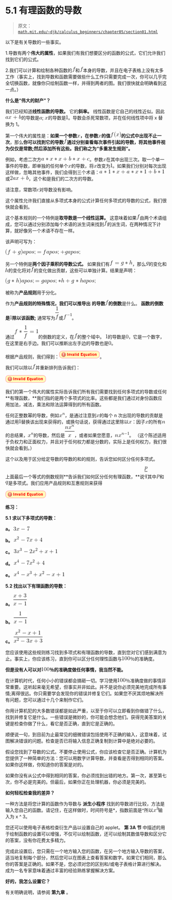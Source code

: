# 5.1 有理函数的导数

> 原文： [`math.mit.edu/~djk/calculus_beginners/chapter05/section01.html`](http://math.mit.edu/~djk/calculus_beginners/chapter05/section01.html)

以下是有关导数的一些事实。

1.导数有两个**伟大的属性**，如果我们有我们想要区分的函数的公式，它们允许我们找到它们的公式。

2.我们可以计算和绘制各种函数的![](img/tex-8fa14cdd754f91cc6554c9e71929cce7.gif)和![](img/tex-8fa14cdd754f91cc6554c9e71929cce7.gif)本身的导数，并且在电子表格上没有太多工作（事实上，找到导数和函数需要做些什么工作只需要完成一次，你可以几乎完全切换函数，就像你只绘制函数一样，并得到两者的图。我们很快就会明确看到这一点。）

**什么是“伟大的财产”？**

我们已经知道**线性函数的导数。** 它的**斜率。** 线性函数是它自己的线性近似。因此![](img/tex-d2f1803b117322e7db18930babfd034c.gif)的导数是![](img/tex-0cc175b9c0f1b6a831c399e269772661.gif); ![](img/tex-9dd4e461268c8034f5c8564e155c67a6.gif)的导数是![](img/tex-c4ca4238a0b923820dcc509a6f75849b.gif)。导数会杀死常数项，并在任何线性项中将 x 替换为 1。

第一个伟大的属性是：**如果一个参数![](img/tex-9dd4e461268c8034f5c8564e155c67a6.gif)，在参数![](img/tex-9dd4e461268c8034f5c8564e155c67a6.gif)的值![](img/tex-50bbd36e1fd2333108437a2ca378be62.gif)的公式中出现不止一次**，那么**你可以找到它的导数![](img/tex-8fa14cdd754f91cc6554c9e71929cce7.gif)通过分别查看每次事件引起的导数，将其他事件视为仅仅是常数;然后添加所有这些。我们称之为“多重发生规则”。**

例如，考虑二次方![](img/tex-152c1d195c182168e6797f698d5b0197.gif)。参数![](img/tex-9dd4e461268c8034f5c8564e155c67a6.gif)在其中出现三次。取一个单一事件的导数，即单独的任何单个![](img/tex-9dd4e461268c8034f5c8564e155c67a6.gif)的导数，将![](img/tex-9dd4e461268c8034f5c8564e155c67a6.gif)改变为![](img/tex-c4ca4238a0b923820dcc509a6f75849b.gif)。如果我们分别对每次出现这样做，忽略其他事件，我们会得到三个术语：![](img/tex-f3a01cb1eeb8b2c5954b6b6144e317ff.gif)或![](img/tex-6b24064be10466786542e742eefb4ce6.gif)，这个和是我们的二次方的导数。

请注意，常数项![](img/tex-4a8a08f09d37b73795649038408b5f33.gif)对导数没有影响。

这个属性允许我们直接从多项式本身的公式计算任何多项式的导数的公式，我们很快就会看到。

这个基本规则的一个特例是**取导数是一个线性运算。** 这意味着如果![](img/tex-8fa14cdd754f91cc6554c9e71929cce7.gif)由两个术语组成，您可以通过分别添加每个术语的派生词来找到![](img/tex-8fa14cdd754f91cc6554c9e71929cce7.gif)的派生词，在两种情况下计算，就好像另一个术语不存在一样。

该声明可写为：

**![](img/tex-42d4c28393491544ee48fc674b12c37e.gif)**

另一个特例是**两个因子乘积的导数公式。** 如果我们有![](img/tex-033aa06b60f4295072cb1dc9b33560cd.gif)，那么![](img/tex-b2f5ff47436671b6e533d8dc3614845d.gif)的变化和![](img/tex-2510c39011c5be704182423e3a695e91.gif)的变化将对![](img/tex-8fa14cdd754f91cc6554c9e71929cce7.gif)的变化做出贡献，这些可以单独计算。结果是声明：

**![](img/tex-5b51aeba504b6294b9ecb3ff211ecfa5.gif)**

被称为**产品规则**用于分化。

作为**产品规则的特殊情况，我们可以推导出** **的导数![](img/tex-8fa14cdd754f91cc6554c9e71929cce7.gif)的倒数**是什么。 **函数的倒数是![](img/tex-c4ca4238a0b923820dcc509a6f75849b.gif)除以该函数;** 通常写为![](img/tex-c2201dc3dd8a96dc92c75e711478303f.gif)或![](img/tex-e55e328349414752113c4878dc62303f.gif)。

通过![](img/tex-b32d4b1a34b4ca8358cc33d923c8ebc4.gif)的倒数的定义，在![](img/tex-8fa14cdd754f91cc6554c9e71929cce7.gif)的整个域中。 ![](img/tex-c4ca4238a0b923820dcc509a6f75849b.gif)的导数是![](img/tex-cfcd208495d565ef66e7dff9f98764da.gif)，它是一个数字，在这里是右手边。我们可以推断出左手边的导数也是![](img/tex-cfcd208495d565ef66e7dff9f98764da.gif)。

根据产品规则，我们得到：![](img/tex-bd7e0af1aa1864b77d57b2e33dd2713a.gif)。

我们可以除以![](img/tex-8fa14cdd754f91cc6554c9e71929cce7.gif)并重新排列告诉我们：

![](img/tex-3f1d32af9b29f1cdac756834e7f0cb12.gif)

我们的第一个伟大的属性实际告诉我们所有我们需要找到任何多项式的导数或任何**有理函数，**我们指的是两个多项式的比率。这些都是我们通过对身份函数应用加法，减法，乘法和除法运算得到的所有函数。

任何正整数幂的导数，例如![](img/tex-b41952e9dfed8e1ed562fddafeca7c70.gif)，是通过注意到![](img/tex-9dd4e461268c8034f5c8564e155c67a6.gif)的每个 n 次出现的导数的贡献是通过用![](img/tex-c4ca4238a0b923820dcc509a6f75849b.gif)替换该出现来获得的，或换句话说，获得通过这里除以![](img/tex-9dd4e461268c8034f5c8564e155c67a6.gif)：因子![](img/tex-9dd4e461268c8034f5c8564e155c67a6.gif)的所有![](img/tex-7b8b965ad4bca0e41ab51de7b31363a1.gif)的总结果，![](img/tex-b41952e9dfed8e1ed562fddafeca7c70.gif)的导数，然后是![](img/tex-70416e677c91080f26f5a469709c876b.gif)，或者如果您愿意，![](img/tex-778b829130b1fd49ab222c57e43aa511.gif)。 （这个陈述适用于负权力和正面权力，并且对于任何权力都是分数的，实际上是任何权力，我们很快就会看到。）

这个以及用于区分给定导数的导数的和的规则，告诉您如何区分任何多项式。

上面最后一个等式的倒数规则**告诉我们如何区分任何有理函数，**说![](img/tex-82cc0bc4c78050c388d2be3ea2c5905e.gif)其中![](img/tex-83878c91171338902e0fe0fb97a8c47a.gif)和![](img/tex-7694f4a66316e53c8cdd9d9954bd611d.gif)是多项式。我们应用产品规则和互惠规则来获得

![](img/tex-b5ca2cd771a9173348f70f3601f588f0.gif)

**练习：**

**5.1 求以下多项式的导数：**

**a。 ![](img/tex-7dbe8ef815c9d5f2b6fefa39ff1d8c89.gif)**

**b。 ![](img/tex-0786382036c9c62dbd8f966190de6fbe.gif)**

**c。 ![](img/tex-43a420fbe9819d9528c8fad3b7fd00c6.gif)**

**d。 ![](img/tex-626516387d30d7e1a307c0b69eaf75ba.gif)**

**e。 ![](img/tex-8508c067661b143e84096b010acde9ca.gif)**

**5.2 找出以下有理函数的导数：**

**a。 ![](img/tex-2792a6d4ba8c1e4ebc44a6a10ba56c02.gif)**

**b。 ![](img/tex-290e491db682535a7c49cb25c1e14868.gif)**

**c。 ![](img/tex-e7494e286aa8b7f0829d009ec63e3910.gif)**

您应该使用这些规则练习找到多项式和有理函数的导数，直到您对它们感到满意为止。事实上，你应该练习，直到你可以区分任何理性函数与![](img/tex-f899139df5e1059396431415e770c6dd.gif)％的准确度。

**但是没有人可以对![](img/tex-f899139df5e1059396431415e770c6dd.gif)％的准确度做任何事情，我当然不能。**

在计算机时代，任何小小的错误都会搞砸一切。学习使用![](img/tex-f899139df5e1059396431415e770c6dd.gif)％准确度做的事情非常重要。这听起来毫无希望，但事实并非如此。并不是说你必须完美地完成所有事情;离得很远。你只需要学会发现你的错误并修复它们。如果您不厌其烦地解决所有问题，您可以通过十几个来制作它们。

你用计算机犯的大多数错误都是如此严重，以至于你可以立即看到你做错了什么，找到并修复它是什么。一些错误是微妙的，你可能会想念他们。获得完美答案的关键是检查你做了什么，看它是否正确，直到它是正确的。

顺便说一句，到目前为止最常见的细微错误包括使用不正确的输入，这意味着，试图解决错误的问题。检查是否已将输入信息正确复制到计算中是绝对必要的。

假设您找到了导数的公式。不要停止使用公式，你应该检查它是否正确。计算机为您提供了一种简单的方法：您可以用数字计算导数，并查看是否得到相同的答案。如果你这样做，你知道你的答案是对的。

如果你没有从公式中得到相同的答案，你必须找到出错的地方。第一次，甚至第七次，你不必是完美的。但最后，如果你正在处理机器，你必须是完美的。

**如何轻松检查我的差异？**

一种方法是将您计算的函数作为导数与 **派生小程序** 找到的导数进行比较，方法是输入您自己的函数。请记住，在这样做时，时间符号是*，指数前面是^所以![](img/tex-8c0fb3b076d9aea142467b34f0f794eb.gif)输入为 x ^ 3。

您还可以使用电子表格检查衍生产品以设置自己的 applet。 **第 3A 节** 中描述的用于绘制函数的设置可以增强，不仅可以绘制函数，还可以绘制其数值导数和区分它的答案，没有你花费太多精力。

完成此设置后，您只需在一个地方输入您的函数，在另一个地方输入导数的答案，适当地复制每个部分，然后您可以在图表上查看答案和数字。如果它们相同，那么你的答案是正确的。如果不是，您必须对您的区别和/或电子表格计算进行解决。成为一名专家意味着通过丰富的经验熟练掌握解决方案。

**好的，我怎么设置它？**

有关明确说明，请参阅 **第九章** 。
